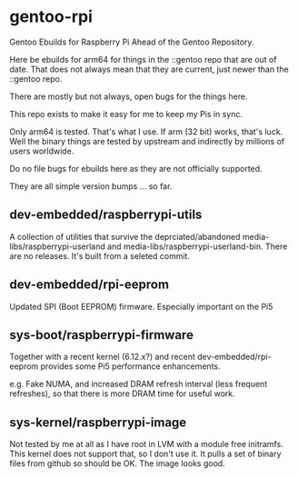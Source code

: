# gentoo-rpi
Gentoo Ebuilds for Raspberry Pi Ahead of the Gentoo Repository. 

Here be ebuilds for arm64 for things in the ::gentoo repo that are out of date.
That does not always mean that they are current, just newer than the ::gentoo repo.

There are mostly but not always, open bugs for the things here.

This repo exists to make it easy for me to keep my Pis in sync.

Only arm64 is tested. That's what I use.
If arm (32 bit) works, that's luck. Well the binary things are tested by upstream and indirectly by millions of users worldwide.

Do no file bugs for ebuilds here as they are not officially supported.

They are all simple version bumps ... so far.

## dev-embedded/raspberrypi-utils

A collection of utilities that survive the deprciated/abandoned media-libs/raspberrypi-userland and media-libs/raspberrypi-userland-bin.
There are no releases. It's built from a seleted commit.


## dev-embedded/rpi-eeprom

Updated	SPI (Boot EEPROM) firmware. Especially important on the Pi5


## sys-boot/raspberrypi-firmware

Together with a recent kernel (6.12.x?) and recent dev-embedded/rpi-eeprom provides some Pi5 performance enhancements.

e.g. Fake NUMA, and increased DRAM refresh interval (less frequent refreshes), so that there is more DRAM time for useful work.


## sys-kernel/raspberrypi-image

Not tested by me at all as I have root in LVM with a module free initramfs. This kernel does not support that, so I don't use it.
It pulls a set of binary files from github so should be OK. The image looks good. 
